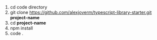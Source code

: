 1. cd code directory
2. git clone https://github.com/alexjoverm/typescript-library-starter.git **project-name**
3. cd **project-name**
4. npm install
5. code .
